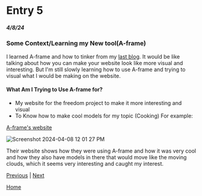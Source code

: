 # Entry 5
##### 4/8/24

### Some Context/Learning my New tool(A-frame)

I learned A-frame and how to tinker from my [last blog](https://github.com/caronv3030/sep10-freedom-project/blob/main/blog/entry04.md). It would be like talking about how you can make your website look like more visual and interesting.
But I'm still slowly learning how to use A-frame and trying to visual what I would be making on the website.

#### What Am I Trying to Use A-frame for?

* My website for the freedom project to make it more interesting and visual
* To Know how to make cool models for my topic (Cooking)
 For example:

[A-frame's website](https://aframe.io/)

![Screenshot 2024-04-08 12 01 27 PM](https://github.com/caronv3030/sep10-freedom-project/assets/146861646/325c467b-6ce8-431a-90f5-9c18cfd3776e)

Their website shows how they were using A-frame and how it was very cool and how they also have models in there that would move like the moving clouds, which it seems very interesting and caught my interest. 



[Previous](entry04.md) | [Next](entry06.md)

[Home](../README.md)

